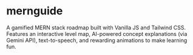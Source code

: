 # mernguide
A gamified MERN stack roadmap built with Vanilla JS and Tailwind CSS. Features an interactive level map, AI-powered concept explanations (via Gemini API), text-to-speech, and rewarding animations to make learning fun.
